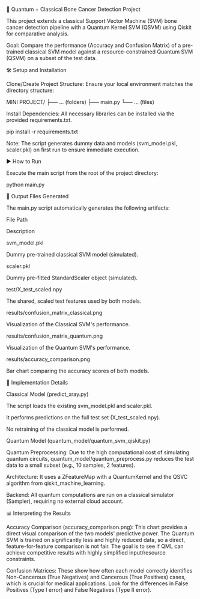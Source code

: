 🦴 Quantum + Classical Bone Cancer Detection Project

This project extends a classical Support Vector Machine (SVM) bone cancer detection pipeline with a Quantum Kernel SVM (QSVM) using Qiskit for comparative analysis.

Goal: Compare the performance (Accuracy and Confusion Matrix) of a pre-trained classical SVM model against a resource-constrained Quantum SVM (QSVM) on a subset of the test data.

🛠️ Setup and Installation

Clone/Create Project Structure: Ensure your local environment matches the directory structure:

MINI PROJECT/
├── ... (folders)
├── main.py
└── ... (files)


Install Dependencies: All necessary libraries can be installed via the provided requirements.txt.

pip install -r requirements.txt


Note: The script generates dummy data and models (svm_model.pkl, scaler.pkl) on first run to ensure immediate execution.

▶️ How to Run

Execute the main script from the root of the project directory:

python main.py


📂 Output Files Generated

The main.py script automatically generates the following artifacts:

File Path

Description

svm_model.pkl

Dummy pre-trained classical SVM model (simulated).

scaler.pkl

Dummy pre-fitted StandardScaler object (simulated).

test/X_test_scaled.npy

The shared, scaled test features used by both models.

results/confusion_matrix_classical.png

Visualization of the Classical SVM's performance.

results/confusion_matrix_quantum.png

Visualization of the Quantum SVM's performance.

results/accuracy_comparison.png

Bar chart comparing the accuracy scores of both models.

🧠 Implementation Details

Classical Model (predict_xray.py)

The script loads the existing svm_model.pkl and scaler.pkl.

It performs predictions on the full test set (X_test_scaled.npy).

No retraining of the classical model is performed.

Quantum Model (quantum_model/quantum_svm_qiskit.py)

Quantum Preprocessing: Due to the high computational cost of simulating quantum circuits, quantum_model/quantum_preprocess.py reduces the test data to a small subset (e.g., 10 samples, 2 features).

Architecture: It uses a ZFeatureMap with a QuantumKernel and the QSVC algorithm from qiskit_machine_learning.

Backend: All quantum computations are run on a classical simulator (Sampler), requiring no external cloud account.

📊 Interpreting the Results

Accuracy Comparison (accuracy_comparison.png): This chart provides a direct visual comparison of the two models' predictive power. The Quantum SVM is trained on significantly less and highly reduced data, so a direct, feature-for-feature comparison is not fair. The goal is to see if QML can achieve competitive results with highly simplified input/resource constraints.

Confusion Matrices: These show how often each model correctly identifies Non-Cancerous (True Negatives) and Cancerous (True Positives) cases, which is crucial for medical applications. Look for the differences in False Positives (Type I error) and False Negatives (Type II error).